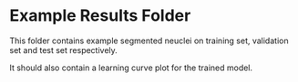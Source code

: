 # Example Results Folder

This folder contains example segmented neuclei on training set, validation set and test set respectively.  

It should also contain a learning curve plot for the trained model.